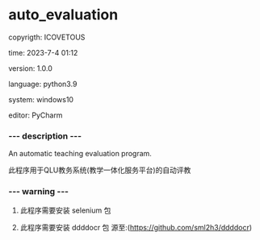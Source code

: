 # auto_evaluation

 copyrigth: ICOVETOUS

 time: 2023-7-4 01:12

 version: 1.0.0

 language: python3.9

 system: windows10

 editor: PyCharm

 ### --- description ---

 An automatic teaching evaluation program.

 此程序用于QLU教务系统(教学一体化服务平台)的自动评教

 ### --- warning ---

 1. 此程序需要安装 selenium 包

 2. 此程序需要安装 ddddocr 包 源至:(https://github.com/sml2h3/ddddocr)
